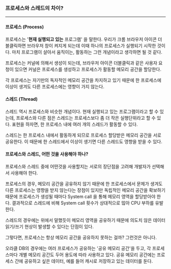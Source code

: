 

### **프로세스와 스레드의 차이?**

----

#### **프로세스 (Process)**

프로세스는 '**현재 실행되고 있는** 프로그램' 을 말한다. 우리가 크롬 브라우저 아이콘 더블클릭하면 브라우저 창이 켜지게 되는데 이때 하나의 프로세스가 실행되기 시작한 것이다. 마치 프로그램이 살아서 움직이는, 활동하는 그런 개념이라고 생각하면 될 것 같다.

프로세스는 커널에 의해서 생성이 되는데, 브라우저 아이콘 더블클릭과 같은 사용자 요청이 있으면 커널은 프로세스를 생성하고 프로세스가 활동할 메모리 공간을 할당한다. 

각 프로세스는 자기만의 독자적인 메모리 공간을 차지하고 있기 때문에 한 프로세스에 이상이 생겨도 다른 프로세스에는 영향이 가지 않는다.

#### **스레드 (Thread)**

스레드 역시 프로세스와 비슷한 개념이다. 현재 실행되고 있는 프로그램이라고 할 수 있는데, 프로세스와 다른 점은 스레드는 프로세스보다 좀 더 작은 실행단위라고 할 수 있다. 표현을 하자면, 한 프로세스 내에 여러 개의 스레드가 활동할 수 있다. 

스레드는 한 프로세스 내에서 활동하게 되므로 프로세스 할당받은 메모리 공간을 서로 공유한다. 이 때문에 한 스레드에서 이상이 생기면 다른 스레드도 영향을 받을 수 있다.

#### **프로세스와 스레드, 어떤 것을 사용해야 하나?**

프로세스와 스레드 중에 어떤것을 사용할지는 서로의 장단점을 고려해 개발자가 선택해서 사용해야 한다.

프로세스의 경우, 메모리 공간을 공유하지 않기 때문에 한 프로세스에서 문제가 생겨도 다른 프로세스는 영향을 받지 않는다는 장점이 있지만 독립적인 메모리 공간을 확보하기 때문에 프로세스가 생성될 때마다 System call 을 통해 메모리 영역을 할당받아야 한다. 결과적으로  스레드에 비해 System call 횟수가 상대적으로 많아 CPU 부하를 유발한다.

스레드의 경우에는 위에서 말했듯이 메모리 영역을 공유하기 때문에 의도치 않은 데이터 읽기/쓰기 현상이 발생할 수 있다는 단점이 있다.

그렇다면, 프로세스는 항상 메모리 공간을 공유하지 못하는 걸까? 그런것은 아니다. 

오라클 DB의 경우에는  여러 프로세스가 공유하는 '공유 메모리 공간'을 두고, 각 프로세스마다 개별 메모리 공간도 두어 용도에 따라 사용하고 있다. 공유 메모리 공간에는 프로세스 간에 공유하고 싶은 데이터, 예를 들어 캐시로 저장하고 있는 데이터를 둔다.